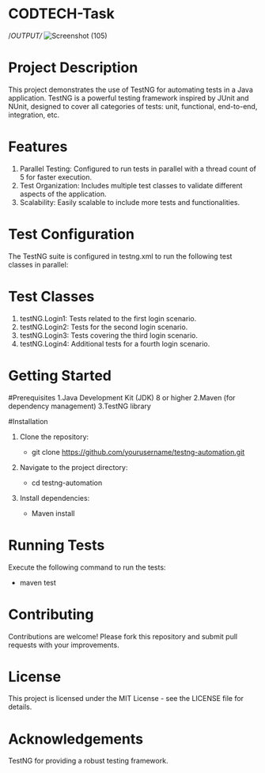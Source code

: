 # CODTECH-Task
/*OUTPUT/*
![Screenshot (105)](https://github.com/ThomasSoram/CODTECH-Task/assets/171699330/1c7544e4-37b0-4556-989d-08ffed9fd742)

# Project Description
This project demonstrates the use of TestNG for automating tests in a Java application. TestNG is a powerful testing framework inspired by JUnit and NUnit, designed to cover all categories of tests: unit, functional, end-to-end, integration, etc.

# Features
1. Parallel Testing: Configured to run tests in parallel with a thread count of 5 for faster execution.
2. Test Organization: Includes multiple test classes to validate different aspects of the application.
3. Scalability: Easily scalable to include more tests and functionalities.

# Test Configuration
The TestNG suite is configured in testng.xml to run the following test classes in parallel:


# Test Classes
1. testNG.Login1: Tests related to the first login scenario.
2. testNG.Login2: Tests for the second login scenario.
3. testNG.Login3: Tests covering the third login scenario.
4. testNG.Login4: Additional tests for a fourth login scenario.

# Getting Started
#Prerequisites
1.Java Development Kit (JDK) 8 or higher
2.Maven (for dependency management)
3.TestNG library

#Installation
1. Clone the repository:
   - git clone https://github.com/yourusername/testng-automation.git

2. Navigate to the project directory:
   - cd testng-automation

3. Install dependencies:
   - Maven install

# Running Tests
   Execute the following command to run the tests:
   - maven test

# Contributing
Contributions are welcome! Please fork this repository and submit pull requests with your improvements.

# License
This project is licensed under the MIT License - see the LICENSE file for details.

# Acknowledgements
TestNG for providing a robust testing framework.









